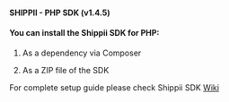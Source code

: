 #### SHIPPII - PHP SDK (v1.4.5)

#### You can install the Shippii SDK for PHP:

1. As a dependency via Composer

2. As a ZIP file of the SDK

For complete setup guide please check Shippii SDK [Wiki](https://gitlab.vconnect.systems/shippii-public/sdk/-/wikis/home)